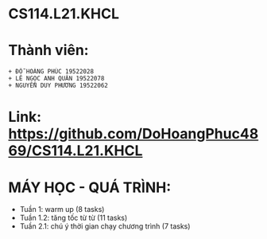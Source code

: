 # CS114.L21.KHCL
# Thành viên:
    + ĐỖ HOÀNG PHÚC 19522028
    + LÊ NGỌC ANH QUÂN 19522078
    + NGUYỄN DUY PHƯƠNG 19522062
# Link: https://github.com/DoHoangPhuc4869/CS114.L21.KHCL
# MÁY HỌC - QUÁ TRÌNH:
+ Tuần 1: warm up (8 tasks)
+ Tuần 1.2: tăng tốc từ từ (11 tasks) 
+ Tuần 2.1: chú ý thời gian chạy chương trình (7 tasks)
